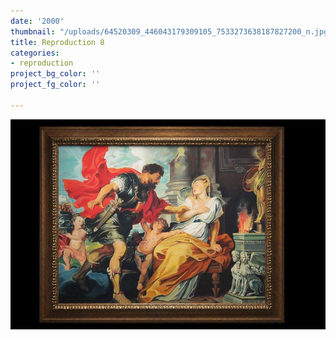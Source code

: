 ```yaml
---
date: '2000'
thumbnail: "/uploads/64520309_446043179309105_7533273638187827200_n.jpg"
title: Reproduction 8
categories:
- reproduction
project_bg_color: ''
project_fg_color: ''

---
```

![](/uploads/64520309_446043179309105_7533273638187827200_n.jpg)
